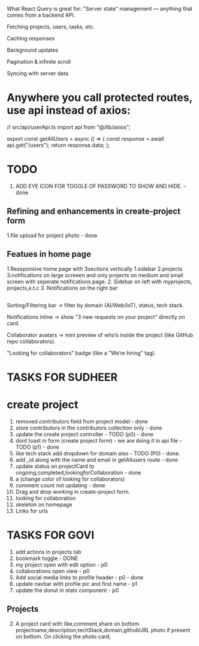 What React Query is great for:
"Server state" management — anything that comes from a backend API.

Fetching projects, users, tasks, etc.

Caching responses

Background updates

Pagination & infinite scroll

Syncing with server data

# Anywhere you call protected routes, use api instead of axios:

// src/api/userApi.ts
import api from "@/lib/axios";

export const getAllUsers = async () => {
  const response = await api.get("/users");
  return response.data;
};

# TODO
1. ADD EYE ICON FOR TOGGLE OF PASSWORD TO SHOW AND HIDE. - done

## Refining and enhancements in create-project form 

1.file upload for project photo - done

## Featues in home page
1.Ressponsive home page with 3sections vertically 1.sidebar 2.projects 3.notifications on large screeen and only projects on medium and small screen with seperate notifications page.
2. Sidebar on left with myprojects, projects,e.t.c
3. Notifications on the right bar

##
Sorting/Filtering bar → filter by domain (AI/Web/IoT), status, tech stack.

Notifications inline → show "3 new requests on your project" directly on card.

Collaborator avatars → mini preview of who’s inside the project (like GitHub repo collaborators).

"Looking for collaborators" badge (like a "We’re hiring" tag).

# TASKS FOR SUDHEER
# create project 
1. removed contributors field  from project model - done
2. store contributors in the contributors collection only - done
3. update the create project controller - TODO (p0) - done
4. dont toast in form (create project form) - we are doing it in api file - TODO (p1) - done
5. like tech stack add dropdown for domain also - TODO (P0) - done.
6. add _id along with the name and email in getAllusers route - done
11. update status on projectCard to ongoing,completed,lookingforCollaboration - done 
11. a (change color of looking for collaborators)
12. comment count not updating - done
8. Drag and drop working in create-project form.
9. looking for  collaboration
10. skeleton on homepage
11. Links for urls



# TASKS FOR GOVI
1. add actions in projects tab
  1. bookmark toggle - DONE
  2. my project open with edit option - p0 
  3. collaborations open view - p0 
1. Add social media links to profile header - p0 - done
2. update navbar with profile pic and first name - p1 
3. update the donut in stats component - p0

## Projects
2. A project card with like,comment,share  on bottom projectname,description,techStack,domain,githubURL photo if present on bottom.
On clicking the photo card, 
